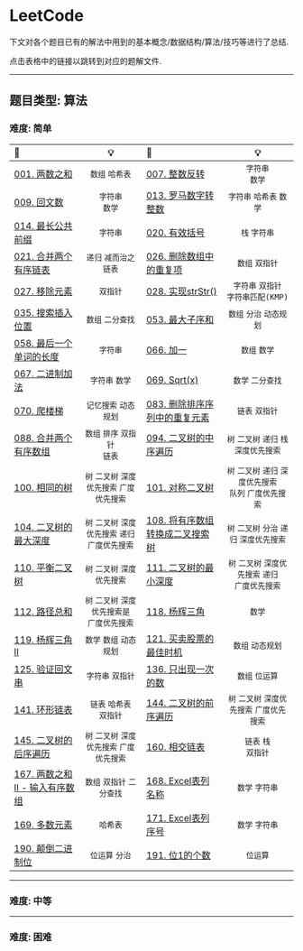 # LeetCode

下文对各个题目已有的解法中用到的基本概念/数据结构/算法/技巧等进行了总结.

点击表格中的链接以跳转到对应的题解文件.

---

## 题目类型: 算法

### 难度: 简单

| 📗 | 💡 | 📘 | 💡 |
| :--- | :---: | :--- | :---: |
| [001. 两数之和](/algorithms/cpp/001.two_sum/two_sum.cc) | `数组`  `哈希表` | [007. 整数反转](/algorithms/cpp/007.reverse_integer/reverse_integer.cc) | `字符串` <br> `数学`|
| [009. 回文数](/algorithms/cpp/009.palindrome_number/palindrome_number.cc)|`字符串` <br> `数学` | [013. 罗马数字转整数](/algorithms/cpp/013.roman_to_integer/roman_to_integer.cc) | `字符串` `哈希表`  `数学` |
| [014. 最长公共前缀](/algorithms/cpp/014.longest_common_prefix/longest_common_prefix.cc) | `字符串` | [020. 有效括号](/algorithms/cpp/020.valid_parentheses/valid_parentheses.cc) | `栈` `字符串` |
| [021. 合并两个有序链表](/algorithms/cpp/021.merge_two_sorted_lists/merge_two_sorted_lists.cc) | `递归` `减而治之` `链表` | [026. 删除数组中的重复项](/algorithms/cpp/026.remove_duplicates_from_sorted_array/remove_duplicates_from_sorted_array.cc) | `数组` `双指针` |
| [027. 移除元素](algorithms/cpp/027.remove_element/remove_element.cc) | `双指针` | [028. 实现strStr()](algorithms/cpp/028.implement_strstr/implement_strstr.cc)| `字符串` `双指针` <br> `字符串匹配(KMP)` |
| [035. 搜索插入位置](algorithms/cpp/035.search_insert_position/search_insert_position.cc) | `数组` `二分查找` | [053. 最大子序和](algorithms/cpp/053.maximum_subarray/maximum_subarray.cc) | `数组` `分治` `动态规划` |
| [058. 最后一个单词的长度](algorithms/cpp/058.length_of_last_word/length_of_last_word.cc) | `字符串` | [066. 加一](algorithms/cpp/066.plus_one/plus_one.cc) | `数组` `数学` |
| [067. 二进制加法](algorithms/cpp/067.add_binary/add_binary.cc) | `字符串` `数学` | [069. Sqrt(x)](algorithms/cpp/069.sqrtx/sqrtx.cc) | `数学` `二分查找` |
| [070. 爬楼梯](algorithms/cpp/070.climbing_stairs/climbing_stairs.cc) | `记忆搜索` `动态规划` | [083. 删除排序序列中的重复元素](algorithms/cpp/083.remove_duplicates_from_sorted_list/remove_duplicates_from_sorted_list.cc) | `链表` `双指针` |
| [088. 合并两个有序数组](algorithms/cpp/088.merge_sorted_array/merge_sorted_array.cc) | `数组` `排序` `双指针` <br> `链表` | [094. 二叉树的中序遍历](algorithms/cpp/094.binary_tree_inorder_traversal/binary_tree_inorder_traversal.cc) | `树` `二叉树` `递归` `栈` `深度优先搜索` |
| [100. 相同的树](algorithms/cpp/100.same_tree/same_tree.cc) | `树` `二叉树` `深度优先搜索` `广度优先搜索` | [101. 对称二叉树](algorithms/cpp/101.symmetric_tree/symmetric_tree.cc) | `树` `二叉树` `递归` `深度优先搜索` <br> `队列` `广度优先搜索` |
| [104. 二叉树的最大深度](algorithms/cpp/104.maximum_depth_of_binary_tree/maximum_depth_of_binary_tree.cc) | `树` `二叉树` `深度优先搜索` `递归` <br> `广度优先搜索` | [108. 将有序数组转换成二叉搜索树](algorithms/cpp/108.convert_sorted_array_to_binary_search_tree/convert_sorted_array_to_binary_search_tree.cc) | `树` `二叉树` `分治` `递归` `深度优先搜索` |
| [110. 平衡二叉树](algorithms/cpp/110.balanced_binary_tree/balanced_binary_tree.cc) | `树` `二叉树` `深度优先搜索` | [111. 二叉树的最小深度](algorithms/cpp/111.minimum_depth_of_binary_tree/minimum_depth_of_binary_tree.cc) | `树` `二叉树` `深度优先搜索` `递归` <br> `广度优先搜索` |
| [112. 路径总和](algorithms/cpp/112.path_sum/path_sum.cc) | `树` `二叉树` `深度优先搜索是` <br> `广度优先搜索` | [118. 杨辉三角](algorithms/cpp/118.pascals_triangle/pascals_triangle.cc) | `数学` |
| [119. 杨辉三角 II](algorithms/cpp/119.pascals_triangle_ii/pascals_triangle_ii.cc) | `数学` `数组` `动态规划` | [121. 买卖股票的最佳时机](algorithms/cpp/121.best_time_to_buy_and_sell_stock/best_time_to_buy_and_sell_stock.cc) | `数组` `动态规划` |
| [125. 验证回文串](algorithms/cpp/125.valid_palindrome/valid_palindrome.cc) | `字符串` `双指针` | [136. 只出现一次的数](algorithms/cpp/136.single_number/single_number.cc) | `数组` `位运算` |
| [141. 环形链表](algorithms/cpp/141.linked_list_cycle/linked_list_cycle.cc) | `链表` `哈希表` <br> `双指针` | [144. 二叉树的前序遍历](algorithms/cpp/144.binary_tree_preorder_traversal/binary_tree_preorder_traversal.cc) | `树` `二叉树` `深度优先搜索` `广度优先搜索` |
| [145. 二叉树的后序遍历](algorithms/cpp/145.binary_tree_postorder_traversal/binary_tree_postorder_traversal.cc) | `树` `二叉树` `深度优先搜索` `广度优先搜索` | [160. 相交链表](algorithms/cpp/160.intersection_of_two_linked_list/intersection_of_two_linked_list.cc) | `链表` `栈` <br> `双指针` |
| [167. 两数之和 II - 输入有序数组](algorithms/cpp/167.two_sum_ii_input_array_is_sorted/two_sum_ii_input_array_is_sorted.cc) | `数组` `双指针` `二分查找` | [168. Excel表列名称](algorithms/cpp/168.excel_sheet_column_title/excel_sheet_column_title.cc) | `数学` `字符串` |
| [169. 多数元素](algorithms/cpp/169.majority_element/majority_element.cc) | `哈希表` | [171. Excel表列序号](algorithms/cpp/171.excel_sheet_column_number/excel_sheet_column_number.cc) | `数学` `字符串` |
| [190. 颠倒二进制位](algorithms/cpp/190.reverse_bits/reverse_bits.cc) | `位运算` `分治` | [191. 位1的个数](algorithms/cpp/191.number_of_1_bits/number_of_1_bits.cc) | `位运算` |
---

### 难度: 中等

---

### 难度: 困难
